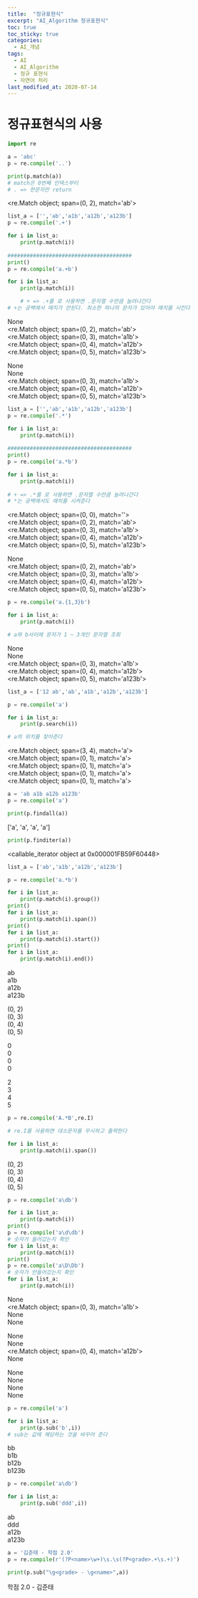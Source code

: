 ```yaml
---
title:  "정규표현식"
excerpt: "AI_Algorithm 정규표현식"
toc: true
toc_sticky: true
categories:
  - AI_개념
tags:
  - AI
  - AI_Algorithm
  - 정규 표현식
  - 자연어 처리
last_modified_at: 2020-07-14
---
```


# 정규표현식의 사용
```python
import re

a = 'abc'
p = re.compile('..')

print(p.match(a))
# match은 0번째 인덱스부터
# . => 한문자만 return
```
<re.Match object; span=(0, 2), match='ab'>

```python
list_a = ['','ab','a1b','a12b','a123b']
p = re.compile('.+')

for i in list_a:
    print(p.match(i))
    
#######################################
print()
p = re.compile('a.+b')

for i in list_a:
    print(p.match(i))

    # + => .+를 로 사용하면 .문자열 수만큼 늘려나간다 
# +는 공백에서 매치가 안된다. 최소한 하나의 문자가 있어야 매치를 시킨다
```

None  
<re.Match object; span=(0, 2), match='ab'>  
<re.Match object; span=(0, 3), match='a1b'>  
<re.Match object; span=(0, 4), match='a12b'>  
<re.Match object; span=(0, 5), match='a123b'>  
  
None  
None  
<re.Match object; span=(0, 3), match='a1b'>  
<re.Match object; span=(0, 4), match='a12b'>  
<re.Match object; span=(0, 5), match='a123b'>  

```python
list_a = ['','ab','a1b','a12b','a123b']
p = re.compile('.*')

for i in list_a:
    print(p.match(i))
    
#######################################
print()
p = re.compile('a.*b')

for i in list_a:
    print(p.match(i))
    
# + => .*를 로 사용하면 .문자열 수만큼 늘려나간다 
# *는 공백에서도 매치를 시켜준다
```

<re.Match object; span=(0, 0), match=''>  
<re.Match object; span=(0, 2), match='ab'>  
<re.Match object; span=(0, 3), match='a1b'>  
<re.Match object; span=(0, 4), match='a12b'>  
<re.Match object; span=(0, 5), match='a123b'>  

None   
<re.Match object; span=(0, 2), match='ab'>  
<re.Match object; span=(0, 3), match='a1b'>  
<re.Match object; span=(0, 4), match='a12b'>  
<re.Match object; span=(0, 5), match='a123b'>  

```python
p = re.compile('a.{1,3}b')

for i in list_a:
    print(p.match(i))

# a와 b사이에 문자가 1 ~ 3개인 문자열 조회
```

None  
None  
<re.Match object; span=(0, 3), match='a1b'>  
<re.Match object; span=(0, 4), match='a12b'>  
<re.Match object; span=(0, 5), match='a123b'> 

```python
list_a = ['12 ab','ab','a1b','a12b','a123b']

p = re.compile('a')

for i in list_a:
    print(p.search(i))

# a의 위치를 찾아준다
```

<re.Match object; span=(3, 4), match='a'>  
<re.Match object; span=(0, 1), match='a'>  
<re.Match object; span=(0, 1), match='a'>  
<re.Match object; span=(0, 1), match='a'>  
<re.Match object; span=(0, 1), match='a'>  

```python
a = 'ab a1b a12b a123b'
p = re.compile('a')

print(p.findall(a))
``` 

['a', 'a', 'a', 'a']

```python
print(p.finditer(a))
```

<callable_iterator object at 0x000001FB59F60448>

```python
list_a = ['ab','a1b','a12b','a123b']

p = re.compile('a.*b')

for i in list_a:
    print(p.match(i).group())
print()
for i in list_a:
    print(p.match(i).span())
print()
for i in list_a:
    print(p.match(i).start())
print()
for i in list_a:
    print(p.match(i).end())
```

ab  
a1b  
a12b  
a123b  
  
(0, 2)  
(0, 3)  
(0, 4)  
(0, 5)  
  
0  
0  
0  
0  
  
2  
3  
4  
5  

```python
p = re.compile('A.*B',re.I)

# re.I를 사용하면 대소문자를 무시하고 출력한다

for i in list_a:
    print(p.match(i).span())
```

(0, 2)  
(0, 3)  
(0, 4)  
(0, 5)  

```python
p = re.compile('a\db')

for i in list_a:
    print(p.match(i))
print()
p = re.compile('a\d\db')
# 숫자가 들어갔는지 확인
for i in list_a:
    print(p.match(i))
print()    
p = re.compile('a\D\Db')
# 숫자가 안들어갔는지 확인
for i in list_a:
    print(p.match(i))
```

None  
<re.Match object; span=(0, 3), match='a1b'>  
None  
None  
  
None  
None  
<re.Match object; span=(0, 4), match='a12b'>  
None  
  
None  
None  
None  
None  

```python
p = re.compile('a')

for i in list_a:
    print(p.sub('b',i))
# sub는 값에 해당하는 것을 바꾸어 준다
```

bb  
b1b  
b12b  
b123b  

```python
p = re.compile('a\db')

for i in list_a:
    print(p.sub('ddd',i))
```

ab  
ddd  
a12b  
a123b  

```python
a = '김준태 - 학점 2.0'
p = re.compile(r'(?P<name>\w+)\s.\s(?P<grade>.+\s.+)')

print(p.sub("\g<grade> - \g<name>",a))
```

학점 2.0 - 김준태
